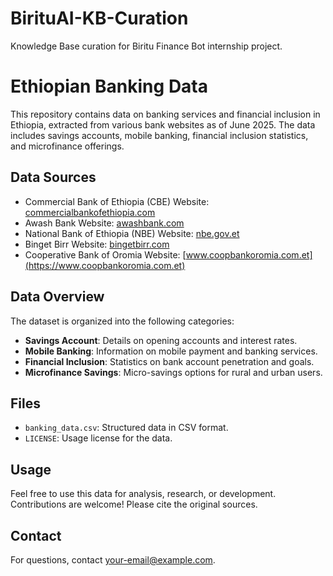 # BirituAI-KB-Curation
Knowledge Base curation for Biritu Finance Bot internship project.
# Ethiopian Banking Data

This repository contains data on banking services and financial inclusion in Ethiopia, extracted from various bank websites as of June 2025. The data includes savings accounts, mobile banking, financial inclusion statistics, and microfinance offerings.

## Data Sources
- Commercial Bank of Ethiopia (CBE) Website: [commercialbankofethiopia.com](https://commercialbankofethiopia.com)
- Awash Bank Website: [awashbank.com](https://awashbank.com)
- National Bank of Ethiopia (NBE) Website: [nbe.gov.et](https://nbe.gov.et)
- Binget Birr Website: [bingetbirr.com](https://bingetbirr.com)
- Cooperative Bank of Oromia Website: [www.coopbankoromia.com.et](https://www.coopbankoromia.com.et)

## Data Overview
The dataset is organized into the following categories:
- **Savings Account**: Details on opening accounts and interest rates.
- **Mobile Banking**: Information on mobile payment and banking services.
- **Financial Inclusion**: Statistics on bank account penetration and goals.
- **Microfinance Savings**: Micro-savings options for rural and urban users.

## Files
- `banking_data.csv`: Structured data in CSV format.
- `LICENSE`: Usage license for the data.

## Usage
Feel free to use this data for analysis, research, or development. Contributions are welcome! Please cite the original sources.

## Contact
For questions, contact [your-email@example.com](mailto:your-email@example.com).
